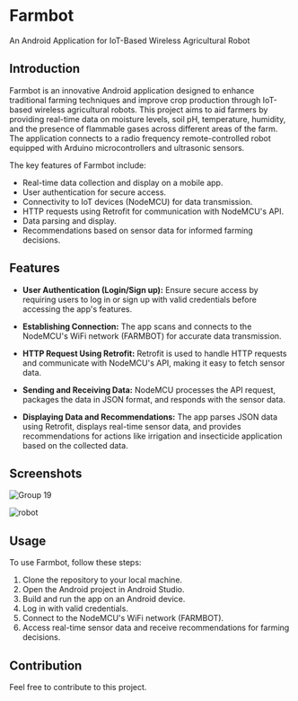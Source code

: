 # Farmbot
An Android Application for IoT-Based Wireless Agricultural Robot


## Introduction

Farmbot is an innovative Android application designed to enhance traditional farming techniques and improve crop production through IoT-based wireless agricultural robots. This project aims to aid farmers by providing real-time data on moisture levels, soil pH, temperature, humidity, and the presence of flammable gases across different areas of the farm. The application connects to a radio frequency remote-controlled robot equipped with Arduino microcontrollers and ultrasonic sensors.

The key features of Farmbot include:
- Real-time data collection and display on a mobile app.
- User authentication for secure access.
- Connectivity to IoT devices (NodeMCU) for data transmission.
- HTTP requests using Retrofit for communication with NodeMCU's API.
- Data parsing and display.
- Recommendations based on sensor data for informed farming decisions.

## Features

- **User Authentication (Login/Sign up):** Ensure secure access by requiring users to log in or sign up with valid credentials before accessing the app's features.

- **Establishing Connection:** The app scans and connects to the NodeMCU's WiFi network (FARMBOT) for accurate data transmission.

- **HTTP Request Using Retrofit:** Retrofit is used to handle HTTP requests and communicate with NodeMCU's API, making it easy to fetch sensor data.

- **Sending and Receiving Data:** NodeMCU processes the API request, packages the data in JSON format, and responds with the sensor data.

- **Displaying Data and Recommendations:** The app parses JSON data using Retrofit, displays real-time sensor data, and provides recommendations for actions like irrigation and insecticide application based on the collected data.

## Screenshots

![Group 19](https://github.com/mehadishakil/farmbot/assets/112794443/4f6fbc56-5ee6-4de0-8123-96e07eb272c6)

![robot](https://github.com/mehadishakil/farmbot/assets/112794443/bd72e538-7e90-4323-8d63-37ee082fed7e)


## Usage

To use Farmbot, follow these steps:
1. Clone the repository to your local machine.
2. Open the Android project in Android Studio.
3. Build and run the app on an Android device.
4. Log in with valid credentials.
5. Connect to the NodeMCU's WiFi network (FARMBOT).
6. Access real-time sensor data and receive recommendations for farming decisions.

## Contribution

Feel free to contribute to this project.
